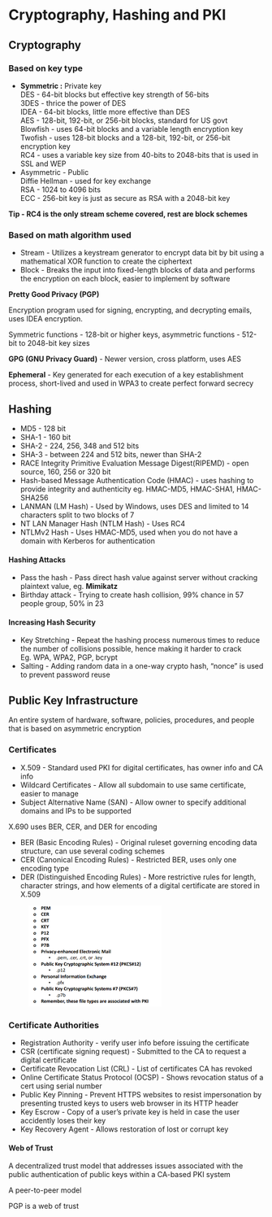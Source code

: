 # Cryptography, Hashing and PKI

## Cryptography

### Based on key type

* **Symmetric :** Private key\
  DES - 64-bit blocks but effective key strength of 56-bits\
  3DES - thrice the power of DES \
  IDEA - 64-bit blocks, little more effective than DES\
  AES  - 128-bit, 192-bit, or 256-bit blocks, standard for US govt\
  Blowfish - uses 64-bit blocks and a variable length encryption key\
  Twofish - uses 128-bit blocks and a 128-bit, 192-bit, or 256-bit encryption key\
  RC4 - uses a variable key size from 40-bits to 2048-bits that is used in SSL and WEP
* Asymmetric - Public\
  Diffie Hellman - used for key exchange\
  RSA - 1024 to 4096 bits\
  ECC - 256-bit key is just as secure as RSA with a 2048-bit key

**Tip - RC4 is the only stream scheme covered, rest are block schemes**

### Based on math algorithm used

* Stream - Utilizes a keystream generator to encrypt data bit by bit using a mathematical XOR function to create the ciphertext
* Block - Breaks the input into fixed-length blocks of data and performs the encryption on each block, easier to implement by software

**Pretty Good Privacy (PGP)**

Encryption program used for signing, encrypting, and decrypting emails, uses IDEA encryption.

Symmetric functions - 128-bit or higher keys, asymmetric functions - 512-bit to 2048-bit key sizes

**GPG (GNU Privacy Guard)** - Newer version, cross platform, uses AES

**Ephemeral** - Key generated for each execution of a key establishment process, short-lived and used in WPA3 to create perfect forward secrecy

## Hashing

* MD5 - 128 bit
* SHA-1 - 160 bit&#x20;
* SHA-2 - 224, 256, 348 and 512 bits
* SHA-3 - between 224 and 512 bits, newer than SHA-2&#x20;
* RACE Integrity Primitive Evaluation Message Digest(RIPEMD) - open source, 160, 256 or 320 bit
* Hash-based Message Authentication Code (HMAC) - uses hashing to provide integrity and authenticity eg. HMAC-MD5, HMAC-SHA1, HMAC-SHA256
* LANMAN (LM Hash) - Used by Windows, uses DES and limited to 14 characters split to two blocks of 7
* NT LAN Manager Hash (NTLM Hash) - Uses RC4
* NTLMv2 Hash - Uses HMAC-MD5, used when you do not have a domain with Kerberos for authentication

#### Hashing Attacks

* Pass the hash - Pass direct hash value against server without cracking plaintext value,           eg. **Mimikatz**
* Birthday attack - Trying to create hash collision, 99% chance in 57 people group, 50% in 23

#### Increasing Hash Security

* Key Stretching - Repeat the hashing process numerous times to reduce the number of collisions possible, hence making it harder to crack\
  Eg. WPA, WPA2, PGP, bcrypt
* Salting - Adding random data in a one-way crypto hash, “nonce” is used to prevent password reuse

## Public Key Infrastructure

An entire system of hardware, software, policies, procedures, and people that is based on asymmetric encryption

### Certificates

* X.509 - Standard used PKI for digital certificates, has owner info and CA info
* Wildcard Certificates - Allow all subdomain to use same certificate, easier to manage
* Subject Alternative Name (SAN) - Allow owner to specify additional domains and IPs to be supported

X.690 uses BER, CER, and DER for encoding

* BER (Basic Encoding Rules) - Original ruleset governing encoding data structure, can use several coding schemes
* CER (Canonical Encoding Rules) - Restricted BER, uses only one encoding type
* DER (Distinguished Encoding Rules) - More restrictive rules for length, character strings, and how elements of a digital certificate are stored in X.509

<div align="left"><figure><img src="../../.gitbook/assets/image (149).png" alt="" width="262"><figcaption></figcaption></figure></div>

### Certificate Authorities

* Registration Authority - verify user info before issuing the certificate
* CSR (certificate signing request) - Submitted to the CA to request a digital certificate
* Certificate Revocation List (CRL) - List of certificates CA has revoked
* Online Certificate Status Protocol (OCSP) - Shows revocation status of a cert using serial number
* Public Key Pinning - Prevent HTTPS websites to resist impersonation by presenting trusted keys to users web browser in its HTTP header
* Key Escrow - Copy of a user’s private key is held in case the user accidently loses their key
* Key Recovery Agent - Allows restoration of lost or corrupt key

#### Web of Trust

A decentralized trust model that addresses issues associated with the public authentication of public keys within a CA-based PKI system

A peer-to-peer model

PGP is a web of trust
